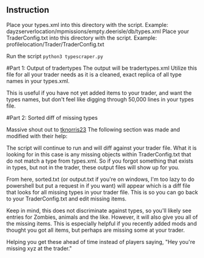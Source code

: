 ## Instruction

Place your types.xml into this directory with the script. Example: dayzserverlocation/mpmissions/empty.deerisle/db/types.xml
Place your TraderConfig.txt into this directory with the script. Example: profilelocation/Trader/TraderConfig.txt

Run the script `python3 typescraper.py`

#Part 1: Output of tradertypes
The output will be tradertypes.xml
Utilize this file for all your trader needs as it is a cleaned, exact replica of all type names
in your types.xml.

This is useful if you have not yet added items to your trader, and want the types names, but don't feel like digging through 50,000 lines in your types file.

#Part 2: Sorted diff of missing types

Massive shout out to [tknorris23](https://github.com/tknorris23)
The following section was made and modified with their help:

The script will continue to run and will diff against your trader file. What it is looking for in this case is any missing objects within TraderConfig.txt
that do not match a type from types.xml. So if you forgot something that exists in types, but not in the trader, these output files will show up for you.

From here, sorted.txt (or output.txt if you're on windows, I'm too lazy to do powershell but put a request in if you want) will appear which is a diff file that looks for all missing types in your trader file.
This is so you can go back to your TraderConfig.txt and edit missing items.

Keep in mind, this does not discriminate against types, so you'll likely see entries for Zombies, animals and the like.
However, it will also give you all of the missing items. This is especially helpful if you recently added mods and thought
you got all items, but perhaps are missing some at your trader.

Helping you get these ahead of time instead of players saying, "Hey you're missing xyz at the trader."
